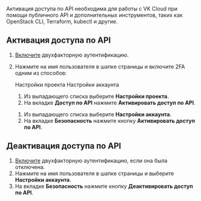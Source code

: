 Активация доступа по API необходима для работы c VK Cloud при помощи публичного API и дополнительных инструментов, таких как OpenStack CLI, Terraform, kubectl и другие.

## Активация доступа по API

1. [Включите](/ru/base/account/instructions/account-manage/manage-2fa/) двухфакторную аутентификацию.
1. Нажмите на имя пользователя в шапке страницы и включите 2FA одним из способов:

      <tabs>
      <tablist>
      <tab>Настройки проекта</tab>
      <tab>Настройки аккаунта</tab>
      </tablist>
      <tabpanel>

      1. Из выпадающего списка выберите **Настройки проекта**.
      1. На вкладке **Доступ по API** нажмите **Активировать доступ по API**.

      </tabpanel>
      <tabpanel>

      1. Из выпадающего списка выберите **Настройки аккаунта**.
      1. На вкладке **Безопасность** нажмите кнопку **Активировать доступ по API**.

      </tabpanel>
      </tabs>

## Деактивация доступа по API

1. [Включите](/ru/base/account/instructions/account-manage/manage-2fa#otklyuchenie-2fa) двухфакторную аутентификацию, если она была отключена.
1. Нажмите на имя пользователя в шапке страницы и выберите **Настройки аккаунта**.
1. На вкладке **Безопасность** нажмите кнопку **Деактивировать доступ по API**.
